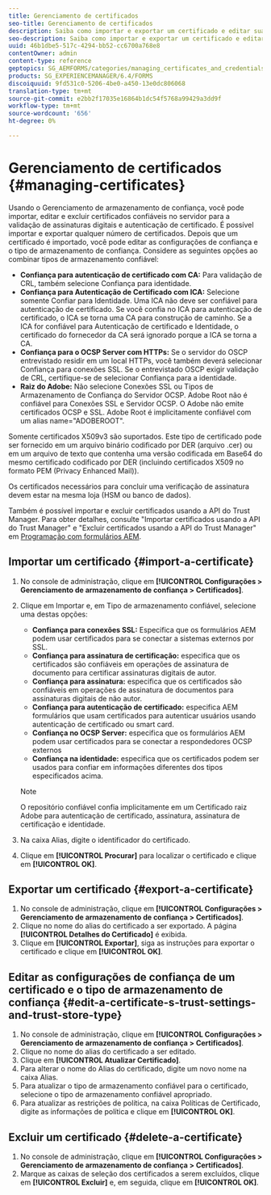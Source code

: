 ```yaml
---
title: Gerenciamento de certificados
seo-title: Gerenciamento de certificados
description: Saiba como importar e exportar um certificado e editar suas configurações de confiança.
seo-description: Saiba como importar e exportar um certificado e editar suas configurações de confiança.
uuid: 46b1dbe5-517c-4294-bb52-cc6700a768e8
contentOwner: admin
content-type: reference
geptopics: SG_AEMFORMS/categories/managing_certificates_and_credentials
products: SG_EXPERIENCEMANAGER/6.4/FORMS
discoiquuid: 9fd531c0-5206-4be0-a450-13e0dc806068
translation-type: tm+mt
source-git-commit: e2bb2f17035e16864b1dc54f5768a99429a3dd9f
workflow-type: tm+mt
source-wordcount: '656'
ht-degree: 0%

---
```



# Gerenciamento de certificados {#managing-certificates}

Usando o Gerenciamento de armazenamento de confiança, você pode importar, editar e excluir certificados confiáveis no servidor para a validação de assinaturas digitais e autenticação de certificado. É possível importar e exportar qualquer número de certificados. Depois que um certificado é importado, você pode editar as configurações de confiança e o tipo de armazenamento de confiança. Considere as seguintes opções ao combinar tipos de armazenamento confiável:

* **Confiança para autenticação de certificado com CA:** Para validação de CRL, também selecione Confiança para identidade.
* **Confiança para Autenticação de Certificado com ICA:** Selecione somente Confiar para Identidade. Uma ICA não deve ser confiável para autenticação de certificado. Se você confia no ICA para autenticação de certificado, o ICA se torna uma CA para construção de caminho. Se a ICA for confiável para Autenticação de certificado e Identidade, o certificado do fornecedor da CA será ignorado porque a ICA se torna a CA.
* **Confiança para o OCSP Server com HTTPs:** Se o servidor do OSCP entrevistado residir em um local HTTPs, você também deverá selecionar Confiança para conexões SSL. Se o entrevistado OSCP exigir validação de CRL, certifique-se de selecionar Confiança para a identidade.
* **Raiz do Adobe:** Não selecione Conexões SSL ou Tipos de Armazenamento de Confiança do Servidor OCSP. Adobe Root não é confiável para Conexões SSL e Servidor OCSP. O Adobe não emite certificados OCSP e SSL. Adobe Root é implicitamente confiável com um alias name=&quot;ADOBEROOT&quot;.

Somente certificados X509v3 são suportados. Este tipo de certificado pode ser fornecido em um arquivo binário codificado por DER (arquivo .cer) ou em um arquivo de texto que contenha uma versão codificada em Base64 do mesmo certificado codificado por DER (incluindo certificados X509 no formato PEM (Privacy Enhanced Mail)).

Os certificados necessários para concluir uma verificação de assinatura devem estar na mesma loja (HSM ou banco de dados).

Também é possível importar e excluir certificados usando a API do Trust Manager. Para obter detalhes, consulte &quot;Importar certificados usando a API do Trust Manager&quot; e &quot;Excluir certificados usando a API do Trust Manager&quot; em [Programação com formulários AEM](https://www.adobe.com/go/learn_aemforms_programming_63).

## Importar um certificado {#import-a-certificate}

1. No console de administração, clique em **[!UICONTROL Configurações > Gerenciamento de armazenamento de confiança > Certificados]**.
1. Clique em Importar e, em Tipo de armazenamento confiável, selecione uma destas opções:

   * **Confiança para conexões SSL:** Especifica que os formulários AEM podem usar certificados para se conectar a sistemas externos por SSL.
   * **Confiança para assinatura de certificação:** especifica que os certificados são confiáveis em operações de assinatura de documento para certificar assinaturas digitais de autor.
   * **Confiança para assinatura:** especifica que os certificados são confiáveis em operações de assinatura de documentos para assinaturas digitais de não autor.
   * **Confiança para autenticação de certificado:** especifica AEM formulários que usam certificados para autenticar usuários usando autenticação de certificado ou smart card.
   * **Confiança no OCSP Server:** especifica que os formulários AEM podem usar certificados para se conectar a respondedores OCSP externos
   * **Confiança na identidade:** especifica que os certificados podem ser usados para confiar em informações diferentes dos tipos especificados acima.

   >[!NOTE]
   >
   >O repositório confiável confia implicitamente em um Certificado raiz Adobe para autenticação de certificado, assinatura, assinatura de certificação e identidade.

1. Na caixa Alias, digite o identificador do certificado.
1. Clique em **[!UICONTROL Procurar]** para localizar o certificado e clique em **[!UICONTROL OK]**.

## Exportar um certificado {#export-a-certificate}

1. No console de administração, clique em **[!UICONTROL Configurações > Gerenciamento de armazenamento de confiança > Certificados]**.
1. Clique no nome do alias do certificado a ser exportado. A página **[!UICONTROL Detalhes do Certificado]** é exibida.
1. Clique em **[!UICONTROL Exportar]**, siga as instruções para exportar o certificado e clique em **[!UICONTROL OK]**.

## Editar as configurações de confiança de um certificado e o tipo de armazenamento de confiança {#edit-a-certificate-s-trust-settings-and-trust-store-type}

1. No console de administração, clique em **[!UICONTROL Configurações > Gerenciamento de armazenamento de confiança > Certificados]**.
1. Clique no nome do alias do certificado a ser editado.
1. Clique em **[!UICONTROL Atualizar Certificado]**.
1. Para alterar o nome do Alias do certificado, digite um novo nome na caixa Alias.
1. Para atualizar o tipo de armazenamento confiável para o certificado, selecione o tipo de armazenamento confiável apropriado.
1. Para atualizar as restrições de política, na caixa Políticas de Certificado, digite as informações de política e clique em **[!UICONTROL OK]**.

## Excluir um certificado {#delete-a-certificate}

1. No console de administração, clique em **[!UICONTROL Configurações > Gerenciamento de armazenamento de confiança > Certificados]**.
1. Marque as caixas de seleção dos certificados a serem excluídos, clique em **[!UICONTROL Excluir]** e, em seguida, clique em **[!UICONTROL OK]**.

